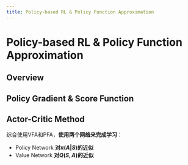 ```yaml
---
title: Policy-based RL & Policy Function Approximation
---
```

# Policy-based RL & Policy Function Approximation

## Overview

## Policy Gradient & Score Function

## Actor-Critic Method
综合使用VFA和PFA，**使用两个网络来完成学习**：
- Policy Network **对$\pi(A|S)$的近似**
- Value Network **对$Q(S,A)$的近似**